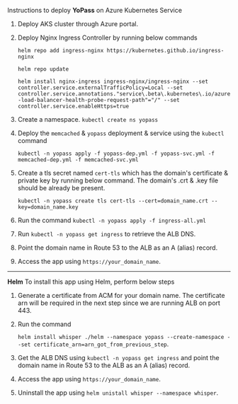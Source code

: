Instructions to deploy **YoPass** on Azure Kubernetes Service
  1. Deploy AKS cluster through Azure portal.
  2. Deploy Nginx Ingress Controller by running below commands

     ` helm repo add ingress-nginx https://kubernetes.github.io/ingress-nginx `
     
     ` helm repo update `
     
     ` helm install nginx-ingress ingress-nginx/ingress-nginx --set controller.service.externalTrafficPolicy=Local --set controller.service.annotations."service\.beta\.kubernetes\.io/azure-load-balancer-health-probe-request-path"="/" --set controller.service.enableHttps=true `
  4. Create a namespace. ` kubectl create ns yopass `
  5. Deploy the `memcached` & `yopass` deployment & service using the `kubectl` command

     ` kubectl -n yopass apply -f yopass-dep.yml -f yopass-svc.yml -f memcached-dep.yml -f memcached-svc.yml `
  6. Create a tls secret named ` cert-tls ` which has the domain's certificate & private key by running below command. The domain's .crt & .key file should be already be present.

     ` kubectl -n yopass create tls cert-tls --cert=domain_name.crt --key=domain_name.key `
  8. Run the command ` kubectl -n yopass apply -f ingress-all.yml `
  9. Run `kubectl -n yopass get ingress` to retrieve the ALB DNS.
  10. Point the domain name in Route 53 to the ALB as an A (alias) record.
  11. Access the app using `https://your_domain_name`.

-----------------------------

**Helm**
To install this app using Helm, perform below steps
  1. Generate a certificate from ACM for your domain name. The certificate arn will be required in the next step since we are running ALB on port 443.
  2. Run the command

     `helm install whisper ./helm --namespace yopass --create-namespace --set certificate_arn=arn_got_from_previous_step`.
  3. Get the ALB DNS using `kubectl -n yopass get ingress` and point the domain name in Route 53 to the ALB as an A (alias) record.
  4. Access the app using `https://your_domain_name`.
  5. Uninstall the app using `helm unistall whisper --namespace whisper`.
